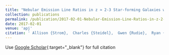 ```yaml
---
title: "Nebular Emission Line Ratios in z ≃ 2-3 Star-forming Galaxies with KBSS-MOSFIRE: Exploring the Impact of Ionization, Excitation, and Nitrogen-to-Oxygen Ratio"
collection: publications
permalink: /publication/2017-02-01-Nebular-Emission-Line-Ratios-in-z-2-3-Star-forming-Galaxies-with-KBSS-MOSFIRE-Exploring-the-Impact-of-Ionization-Excitation-and-Nitrogen-to-Oxygen-Ratio
date: 2017-02-01
venue: 'apj'
citation: ' Allison {Strom},  Charles {Steidel},  Gwen {Rudie},  Ryan {Trainor},  Max {Pettini},  Naveen {Reddy}, &quot;Nebular Emission Line Ratios in z ≃ 2-3 Star-forming Galaxies with KBSS-MOSFIRE: Exploring the Impact of Ionization, Excitation, and Nitrogen-to-Oxygen Ratio.&quot; apj, 2017.'
---
```

Use [Google Scholar](https://scholar.google.com/scholar?q=Nebular+Emission+Line+Ratios+in+z+≃+2+3+Star+forming+Galaxies+with+KBSS+MOSFIRE:+Exploring+the+Impact+of+Ionization,+Excitation,+and+Nitrogen+to+Oxygen+Ratio){:target="_blank"} for full citation